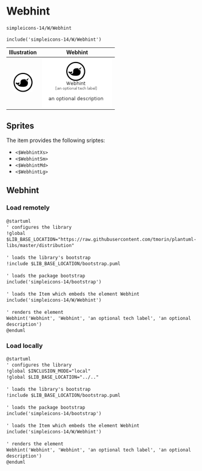 # Webhint


```text
simpleicons-14/W/Webhint
```

```text
include('simpleicons-14/W/Webhint')
```



| Illustration | Webhint |
| :---: | :---: |
| ![illustration for Illustration](../../simpleicons-14/W/Webhint.png) | ![illustration for Webhint](../../simpleicons-14/W/Webhint.Local.png) |



## Sprites
The item provides the following sriptes:

- `<$WebhintXs>`
- `<$WebhintSm>`
- `<$WebhintMd>`
- `<$WebhintLg>`





## Webhint

### Load remotely
```plantuml
@startuml
' configures the library
!global $LIB_BASE_LOCATION="https://raw.githubusercontent.com/tmorin/plantuml-libs/master/distribution"

' loads the library's bootstrap
!include $LIB_BASE_LOCATION/bootstrap.puml

' loads the package bootstrap
include('simpleicons-14/bootstrap')

' loads the Item which embeds the element Webhint
include('simpleicons-14/W/Webhint')

' renders the element
Webhint('Webhint', 'Webhint', 'an optional tech label', 'an optional description')
@enduml
```

### Load locally
```plantuml
@startuml
' configures the library
!global $INCLUSION_MODE="local"
!global $LIB_BASE_LOCATION="../.."

' loads the library's bootstrap
!include $LIB_BASE_LOCATION/bootstrap.puml

' loads the package bootstrap
include('simpleicons-14/bootstrap')

' loads the Item which embeds the element Webhint
include('simpleicons-14/W/Webhint')

' renders the element
Webhint('Webhint', 'Webhint', 'an optional tech label', 'an optional description')
@enduml
```

